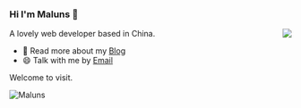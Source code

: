 ### Hi I'm Maluns 👋

<img align="right" src="https://github-readme-stats.vercel.app/api?username=Maluns&show_icons=true&count_private=true&hide=prs&theme=material-palenight&hide_border=true"/>

A lovely web developer based in China.
- 🌱 Read more about my [Blog](https://www.imalun.com/)
- 😄 Talk with me by [Email](mailto:admin@imalun.com)

Welcome to visit.

<img src="https://count.getloli.com/get/@Maluns?theme=rule34" alt="Maluns" />

<!--![Maluns's Most used languages](https://github-readme-stats.vercel.app/api/top-langs?username=Maluns&show_icons=true&layout=compact&count_private=true&hide_border=true&langs_count=8&theme=material-palenight)
-->

<!--
**MaLuns/Maluns** is a ✨ _special_ ✨ repository because its `README.md` (this file) appears on your GitHub profile.

Here are some ideas to get you started:

- 🔭 I’m currently working on ...
- 🌱 I’m currently learning ...
- 👯 I’m looking to collaborate on ...
- 🤔 I’m looking for help with ...
- 💬 Ask me about ...
- 📫 How to reach me: ...
- 😄 Pronouns: ...
- ⚡ Fun fact: ...
-->
